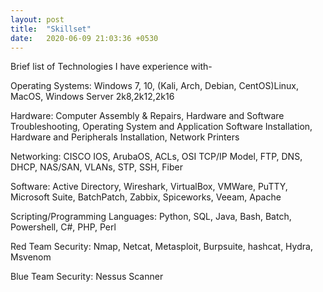```yaml
---
layout: post
title:  "Skillset"
date:   2020-06-09 21:03:36 +0530
---
```

Brief list of Technologies I have experience with-

Operating Systems: Windows 7, 10, (Kali, Arch, Debian, CentOS)Linux, MacOS, Windows Server 2k8,2k12,2k16

Hardware: Computer Assembly & Repairs, Hardware and Software Troubleshooting, Operating System and Application Software Installation, Hardware and Peripherals Installation, Network Printers

Networking: CISCO IOS, ArubaOS, ACLs, OSI TCP/IP Model, FTP, DNS, DHCP, NAS/SAN, VLANs, STP, SSH, Fiber

Software: Active Directory, Wireshark, VirtualBox, VMWare, PuTTY, Microsoft Suite, BatchPatch, Zabbix, Spiceworks, Veeam, Apache

Scripting/Programming Languages: Python, SQL, Java, Bash, Batch, Powershell, C#, PHP, Perl

Red Team Security: Nmap, Netcat, Metasploit, Burpsuite, hashcat, Hydra, Msvenom

Blue Team Security: Nessus Scanner
